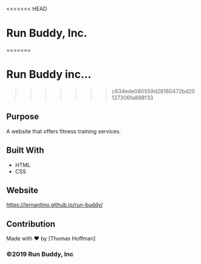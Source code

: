 <<<<<<< HEAD
# Run Buddy, Inc.
=======
# Run Buddy inc...
>>>>>>> c634ede080559d28180472bd20127306fa888f33

## Purpose

A website that offers fitness training services.

## Built With

- HTML
- CSS

## Website

https://lernantino.github.io/run-buddy/

## Contribution

Made with ❤️ by [Thomas Hoffman]

### ©️2019 Run Buddy, Inc
